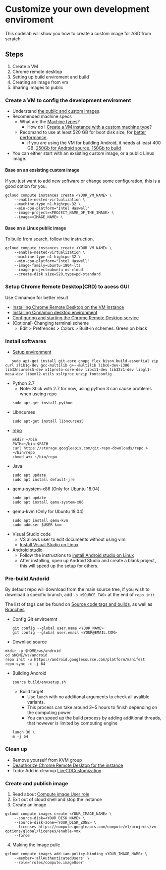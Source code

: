 # Customize your own development enviroment
This codelab will show you how to create a custom image for ASD from scratch.

## Steps
1. Create a VM
2. Chrome remote desktop
3. Setting up build enviroment and build
4. Creating an image from vm
5. Sharing images to public

### Create a VM to config the development enviroment
- Understand [the public and custom images](https://cloud.google.com/compute/docs/images).
- Recomended machine specs
  - What are the [Machine types](https://cloud.google.com/compute/docs/machine-types)?
    - How do I [Create a VM instance with a custom machine type](https://cloud.google.com/compute/docs/instances/creating-instance-with-custom-machine-type#create)?
  - Recomand to use at least 520 GB for boot disk size, for [better performance](https://cloud.google.com/compute/docs/disks/performance#performance_by_disk_size).
    - If you are using the VM for building Android, it needs at least 400 GB, [250Gb for Android source, 150Gb to build](https://source.android.com/setup/build/requirements#hardware-requirements)
- You can either start with an exsisting custom image, or a public Linux image.

#### Base on an exsisting custom image
If you just want to add new software or change some configuration, this is a good option for you.
```
gcloud compute instances create <YOUR_VM_NAME> \
    --enable-nested-virtualization \
    --machine-type n1-highcpu-32 \
    --min-cpu-platform="Intel Haswell"
    --image-project=<PROJECT_NAME_OF_THE_IMAGE> \
    --image=<IMAGE_NAME> \
```

#### Base on a Linux public image
To build from scarch, follow the instruction.
```
gcloud compute instances create <YOUR_VM_NAME> \
    --enable-nested-virtualization \
    --machine-type n1-highcpu-32 \
    --min-cpu-platform="Intel Haswell"
    --image-family=ubuntu-1804-lts
    --image-project=ubuntu-os-cloud
    --create-disk size=520,type=pd-standard
```

### Setup Chrome Remote Desktop(CRD) to acess GUI
Use Cinnamon for better result
- [Installing Chrome Remote Desktop on the VM instance](https://cloud.google.com/architecture/chrome-desktop-remote-on-compute-engine#installing_chrome_remote_desktop_on_the_vm_instance)
- [Installing Cinnamon desktop environment](https://cloud.google.com/architecture/chrome-desktop-remote-on-compute-engine#installing_an_x_windows_system_desktop_environment)
- [Configuring and starting the Chrome Remote Desktop service](https://cloud.google.com/architecture/chrome-desktop-remote-on-compute-engine#configuring_and_starting_the_chrome_remote_desktop_service)
- (Optional) Changing terminal scheme
  - Edit > Prefrences > Colors > Built-in schemes: Green on black
### Install softwares
- [Setup environment](https://source.android.com/setup/build/initializing)
```
   sudo apt-get install git-core gnupg flex bison build-essential zip curl zlib1g-dev gcc-multilib g++-multilib libc6-dev-i386 lib32ncurses5-dev x11proto-core-dev libx11-dev lib32z1-dev libgl1-mesa-dev libxml2-utils xsltproc unzip fontconfig
   ```
- Python 2.7
  - Note: Stick with 2.7 for now, using python 3 can cause problems when useing repo
  ```
  sudo apt-get install python
  ```
- Libncurses
  ```
  sudo apt-get install libncurses5
  ```
- [repo](https://source.android.com/setup/develop#installing-repo)
  ```
  mkdir ~/bin
  PATH=~/bin:$PATH
  curl https://storage.googleapis.com/git-repo-downloads/repo > ~/bin/repo
  chmod a+x ~/bin/repo
  ```
- Java
  ```
  sudo apt update
  sudo apt install default-jre
  ```
- qemu-system-x86 (Only for Ubuntu 18.04)
  ```
  sudo apt update
  sudo apt install qemu-system-x86
  ```
- qemu-kvm (Only for Ubuntu 18.04)
  ```
  sudo apt install qemu-kvm
  sudo adduser $USER kvm
  ```
- Visual Studio code
  - VS allows user to edit documents without using vim
  - [Install Visual Studio on Linux](https://code.visualstudio.com/docs/setup/linux#_debian-and-ubuntu-based-distributions)
- Android studio
  - Follow the instructions to [install Android studio on Linux](https://developer.android.com/studio/install#linux)
  - After installing, open up Android Studio and create a blank project, this will speed up the setup for others.

### Pre-build Andorid
By default repo will download from the main source tree, if you wish to download a specific branch, add ```-b <SOURCE_TAG>``` at the end of ```repo init```

   The list of tags can be found on [Source code tags and builds](https://source.android.com/setup/start/build-numbers#source-code-tags-and-builds), as well as [Branches](https://android.googlesource.com/platform/manifest/+refs)

  - Config Git enviroemnt
    ```
    git config --global user.name <YOUR_NAME>
    git config --global user.email <YOUR@EMAIL.COM>
    ```
  - Downliad source
  ```
  mkdir -p $HOME/ws/android
  cd $HOME/ws/android
  repo init -u https://android.googlesource.com/platform/manifest
  repo sync -c -j 64
  ```

- Building Android
   ```
   source build/envsetup.sh
   ```
   - Build target
     - Use ``` lunch ``` with no additional arguments to check all avalible variants.
     - This process can take around 3~5 hours to finish depending on the computing power
     - You can speed up the build process by adding additional threads, that however is limited by computing engine
   ```
   lunch 30 \
   m -j 64
   ```

### Clean up
- Remove yourself from KVM group
- [Deauthorize Chrome Remote Desktop for the instance](https://cloud.google.com/architecture/chrome-desktop-remote-on-compute-engine#deauthorize_chrome_remote_desktop_for_the_instance)
- Todo: Add in cleanup [LiveCDCustomization](https://help.ubuntu.com/community/LiveCDCustomization)
### Create and publish image
1. Read about [Compute image User role](https://cloud.google.com/compute/docs/access/iam#compute.imageUser)
2. Exit out of cloud shell and stop the instance
3. Create an image
```
gcloud compute images create <YOUR_IMAGE_NAME> \
    --source-disk=<YOUR_DISK_NAME> \
    --source-disk-zone=<YOUR_DISK_ZONE> \
    --licenses https://compute.googleapis.com/compute/v1/projects/vm-options/global/licenses/enable-vmx
    --force
```
4. Making the image pulic
```
gcloud compute images add-iam-policy-binding <YOUR_IMAGE_NAME> \
    --member='allAuthenticatedUsers' \
    --role='roles/compute.imageUser'
```
